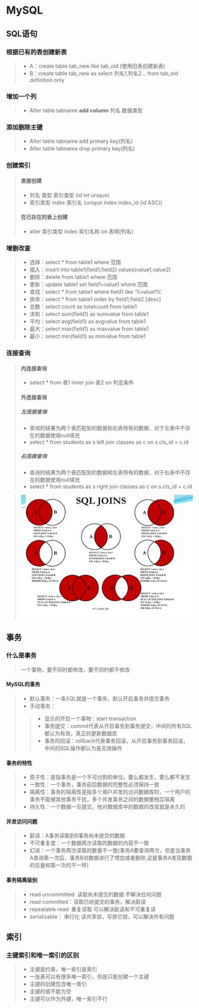 # MySQL
## SQL语句
### 根据已有的表创建新表
>* A：create table tab_new like tab_old (使用旧表创建新表)
>* B：create table tab_new as select 列名1,列名2... from tab_old definition only
### 增加一个列
>*  Alter table tabname **add column** 列名 数据类型
### 添加删除主键
>* Alter table tabname add primary key(列名)
>* Alter table tabname drop primary key(列名)
### 创建索引
>#### 直接创建
>* 列名 类型 索引类型 (id int unique)
>* 索引类型 index 索引名 (unique index index_id (id ASC))
>#### 在已存在的表上创建
>* alter 索引类型 index 索引名称 on 表明(列名)
### 增删改查
>* 选择：select * from table1 where 范围
>* 插入：insert into table1(field1,field2) values(value1,value2)
>* 删除：delete from table1 where 范围
>* 更新：update table1 set field1=value1 where 范围
>* 查找：select * from table1 where field1 like ’%value1%’ 
>* 排序：select * from table1 order by field1,field2 [desc]
>* 总数：select count as totalcount from table1
>* 求和：select sum(field1) as sumvalue from table1
>* 平均：select avg(field1) as avgvalue from table1
>* 最大：select max(field1) as maxvalue from table1
>* 最小：select min(field1) as minvalue from table1
### 连接查询
>#### 内连接查询
>* select * from 表1 inner join 表2 on 判定条件
>#### 外连接查询
>##### 左连接查询
>* 查询的结果为两个表匹配到的数据和右表特有的数据，对于左表中不存在的数据使用null填充
>* select * from students as s left join classes as c on s.cls_id = c.id
>##### 右连接查询
>* 查询的结果为两个表匹配到的数据和左表特有的数据，对于右表中不存在的数据使用null填充
>* select * from students as s right join classes as c on s.cls_id = c.id

>![1623564057097.png](./img/1623564057097.png)
## 事务
### 什么是事务
> 一个事物，要不同时都修改，要不同时都不修改
#### MySQL的事务
>* 默认事务：一条SQL就是一个事务，默认开启事务并提交事务
>* 手动事务：
>>* 显示的开启一个事物：start transaction
>>* 事务提交：commit代表从开启事务到事务提交，中间的所有SQL都认为有效，真正的更新数据库
>>* 事务的回滚：rollback代表事务回滚，从开启事务到事务回滚，中间的SQL操作都认为是无效操作
#### 事务的特性
>* 原子性：是指事务是一个不可分割的单位，要么都发生，要么都不发生
>* 一致性：一个事务，事务前后数据的完整性必须保持一致
>* 隔离性：事务的隔离性是指多个用户并发的访问数据库时，一个用户的事务不能被其他事务干扰，多个并发事务之间的数据要相互隔离
>* 持久性：一个数据一旦提交，他对数据库中的数据的改变就是永久的
#### 并发访问问题
>* 脏读：A事务读取到B事务尚未提交的数据
>* 不可重复度：一个数据两次读取的数据的内容不一致
>* 幻读：一个事务两次读取的数量不一致(事务A要查询两次，但是当事务A查询第一次后，事务B对数据进行了增加或者删除,这是事务A发现数据的总量和第一次的不一样)
#### 事务隔离级别
>* read uncommitted: 读取尚未提交的数据 不解决任何问题
>* read committed：读取已经提交的事务，解决脏读
>* repeatable read: 重复读取 可以解决脏读和不可重复读
>* serializable： 串行化 读共享锁，写排它锁，可以解决所有问题
## 索引
### 主键索引和唯一索引的区别
>* 主键是约束，唯一索引是索引
>* 一张表可以有很多唯一索引，但是只能创建一个主键
>* 主键的创建包含唯一索引
>* 主键的值不能为空
>* 主键可以作为外键，唯一索引不行
